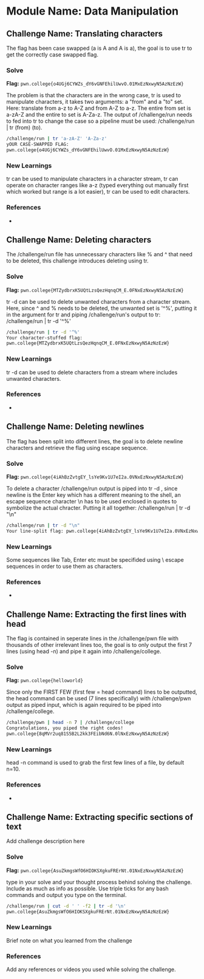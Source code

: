 # Module Name: Data Manipulation

## Challenge Name: Translating characters
The flag has been case swapped (a is A and A is a), the goal is to use tr to get the correctly case swapped flag.

### Solve
**Flag:** `pwn.college{o4UGj6CYWZs_dY6vGNFEhilUwvO.01MxEzNxwyN5AzNzEzW}`

The problem is that the characters are in the wrong case, tr is used to manipulate characters, it takes two arguments: a "from" and a "to" set. Here: translate from a-z to A-Z and from A-Z to a-z. The entire from set is a-zA-Z and the entire to set is A-Za-z.
The output of /challenge/run needs to fed into tr to change the case so a pipeline must be used: /challenge/run | tr (from) (to).

```bash
/challenge/run | tr 'a-zA-Z' 'A-Za-z'
yOUR CASE-SWAPPED FLAG:
pwn.college{o4UGj6CYWZs_dY6vGNFEhilUwvO.01MxEzNxwyN5AzNzEzW}
```

### New Learnings
tr can be used to manipulate characters in a character stream, tr can operate on character ranges like a-z (typed everything out manually first which worked but range is a lot easier), tr can be used to edit characters.

### References 
-









## Challenge Name: Deleting characters
The /challenge/run file has unnecessary characters like % and ^ that need to be deleted, this challenge introduces deleting using tr.

### Solve
**Flag:** `pwn.college{MTZydbrxK5UQtLzsQezHqnqCM_E.0FNxEzNxwyN5AzNzEzW}`

tr -d <character set to delete> can be used to delete unwanted characters from a character stream. Here, since ^ and % needs to be deleted, the unwanted set is '^%', putting it in the argument for tr and piping /challenge/run's output to tr:
/challenge/run | tr -d '^%'

```bash
/challenge/run | tr -d '^%'
Your character-stuffed flag:
pwn.college{MTZydbrxK5UQtLzsQezHqnqCM_E.0FNxEzNxwyN5AzNzEzW}
```

### New Learnings
tr -d <set> can be used to delete characters from a stream where <set> includes unwanted characters.

### References 
-









## Challenge Name: Deleting newlines
The flag has been split into different lines, the goal is to delete newline characters and retrieve the flag using escape sequence.

### Solve
**Flag:** `pwn.college{4iAhBzZvtgEY_lsYe9Kv1U7eI2a.0VNxEzNxwyN5AzNzEzW}`

To delete a character /challenge/run output is piped into tr -d <to be deleted character set>, since newline is the Enter key which has a different meaning to the shell, an escape sequence character \n has to be used
enclosed in quotes to symbolize the actual chracter. Putting it all together: /challenge/run | tr -d "\n"

```bash
/challenge/run | tr -d "\n"
Your line-split flag: pwn.college{4iAhBzZvtgEY_lsYe9Kv1U7eI2a.0VNxEzNxwyN5AzNzEzW}
```

### New Learnings
Some sequences like Tab, Enter etc must be specifided using \ escape sequences in order to use them as characters.

### References 
-









## Challenge Name: Extracting the first lines with head
The flag is contained in seperate lines in the /challenge/pwn file with thousands of other irrelevant lines too, the goal is to only output the first 7 lines (using head -n) and pipe it again into /challenge/college.
### Solve
**Flag:** `pwn.college{helloworld}`

Since only the FIRST FEW (first few = head command) lines to be outputted, the head command can be used (7 lines specifically) with /challenge/pwn output as piped input, which is again required to be piped into /challenge/college.

```bash
/challenge/pwn | head -n 7 | /challenge/college
Congratulations, you piped the right codes!
pwn.college{8qMVr2uq81S5B2L2kk3FEibNd6N.0lNxEzNxwyN5AzNzEzW}
```

### New Learnings
head -n command is used to grab the first few lines of a file, by default n=10.

### References 
-









## Challenge Name: Extracting specific sections of text
Add challenge description here

### Solve
**Flag:** `pwn.college{AsuZkmgsWfO6HIOKSXgkuFRErNt.01NxEzNxwyN5AzNzEzW}`

type in your solve and your thought process behind solving the challenge. Include as much as info as possible. Use triple ticks for any bash commands and output you type on the terminal.

```bash
/challenge/run | cut -d ' ' -f2 | tr -d '\n'
pwn.college{AsuZkmgsWfO6HIOKSXgkuFRErNt.01NxEzNxwyN5AzNzEzW}
```

### New Learnings
Brief note on what you learned from the challenge

### References 
Add any references or videos you used while solving the challenge.
